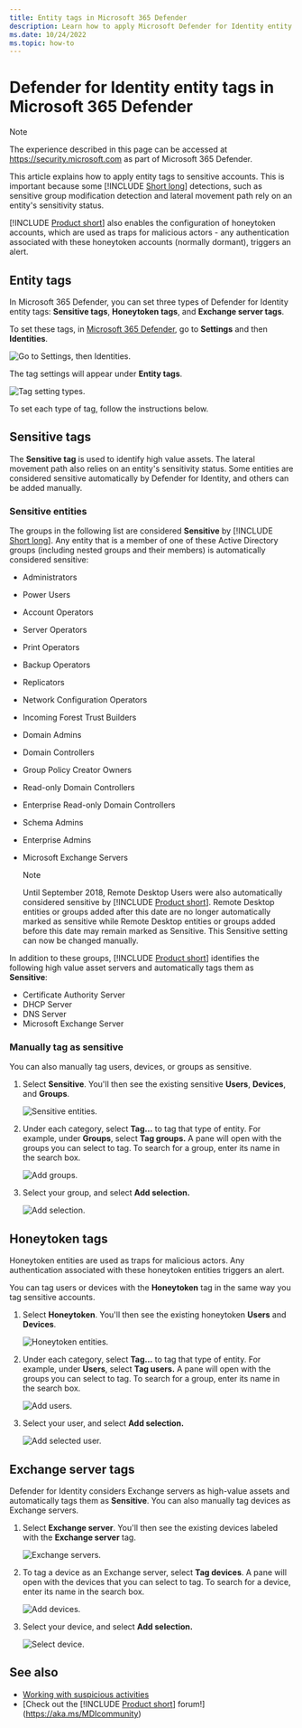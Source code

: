 ```yaml
---
title: Entity tags in Microsoft 365 Defender 
description: Learn how to apply Microsoft Defender for Identity entity tags in Microsoft 365 Defender 
ms.date: 10/24/2022
ms.topic: how-to
---
```


# Defender for Identity entity tags in Microsoft 365 Defender

> [!NOTE]
> The experience described in this page can be accessed at <https://security.microsoft.com> as part of Microsoft 365 Defender.

This article explains how to apply entity tags to sensitive accounts. This is important because some [!INCLUDE [Short long](includes/product-short.md)] detections, such as sensitive group modification detection and lateral movement path rely on an entity's sensitivity status.

[!INCLUDE [Product short](includes/product-short.md)] also enables the configuration of honeytoken accounts, which are used as traps for malicious actors - any authentication associated with these honeytoken accounts (normally dormant), triggers an alert.

## Entity tags

In Microsoft 365 Defender, you can set three types of Defender for Identity entity tags: **Sensitive tags**, **Honeytoken tags**, and **Exchange server tags**.

To set these tags, in [Microsoft 365 Defender](https://security.microsoft.com), go to **Settings** and then **Identities**.

![Go to Settings, then Identities.](media/settings-identities.png)

The tag settings will appear under **Entity tags**.

![Tag setting types.](media/tag-settings.png)

To set each type of tag, follow the instructions below.

## Sensitive  tags

The **Sensitive tag** is used to identify high value assets. The lateral movement path also relies on an entity's sensitivity status. Some entities are considered sensitive automatically by Defender for Identity, and others can be added manually.

### Sensitive entities

The groups in the following list are considered **Sensitive** by [!INCLUDE [Short long](includes/product-short.md)]. Any entity that is a member of one of these Active Directory groups (including nested groups and their members) is automatically considered sensitive:

- Administrators
- Power Users
- Account Operators
- Server Operators
- Print Operators
- Backup Operators
- Replicators
- Network Configuration Operators
- Incoming Forest Trust Builders
- Domain Admins
- Domain Controllers
- Group Policy Creator Owners
- Read-only Domain Controllers
- Enterprise Read-only Domain Controllers
- Schema Admins
- Enterprise Admins
- Microsoft Exchange Servers

  > [!NOTE]
  > Until September 2018, Remote Desktop Users were also automatically considered sensitive by [!INCLUDE [Product short](includes/product-short.md)]. Remote Desktop entities or groups added after this date are no longer automatically marked as sensitive while Remote Desktop entities or groups added before this date may remain marked as Sensitive. This Sensitive setting can now be changed manually.

In addition to these groups, [!INCLUDE [Product short](includes/product-short.md)] identifies the following high value asset servers and automatically tags them as **Sensitive**:

- Certificate Authority Server
- DHCP Server
- DNS Server
- Microsoft Exchange Server

### Manually tag as sensitive

You can also manually tag users, devices, or groups as sensitive.

1. Select **Sensitive**. You'll then see the existing sensitive **Users**, **Devices**, and **Groups**.

    ![Sensitive entities.](media/sensitive-entities.png)

1. Under each category, select **Tag...** to tag that type of entity. For example, under **Groups**, select **Tag groups.** A pane will open with the groups you can select to tag. To search for a group, enter its name in the search box.

    ![Add groups.](media/add-groups.png)

1. Select your group, and select **Add selection.**

    ![Add selection.](media/add-selection.png)

## Honeytoken tags

Honeytoken entities are used as traps for malicious actors. Any authentication associated with these honeytoken entities triggers an alert.

You can tag users or devices with the **Honeytoken** tag in the same way you tag sensitive accounts.

1. Select **Honeytoken**. You'll then see the existing honeytoken **Users** and **Devices**.

    ![Honeytoken entities.](media/honeytoken-entities.png)

1. Under each category, select **Tag...** to tag that type of entity. For example, under **Users**, select **Tag users.** A pane will open with the groups you can select to tag. To search for a group, enter its name in the search box.

    ![Add users.](media/add-users.png)

1. Select your user, and select **Add selection.**

    ![Add selected user.](media/add-selected-user.png)

## Exchange server tags

Defender for Identity considers Exchange servers as high-value assets and automatically tags them as **Sensitive**. You can also manually tag devices as Exchange servers.

1. Select **Exchange server**. You'll then see the existing devices labeled with the **Exchange server** tag.

    ![Exchange servers.](media/exchange-servers.png)

1. To tag a device as an Exchange server, select **Tag devices**.  A pane will open with the devices that you can select to tag. To search for a device, enter its name in the search box.

    ![Add devices.](media/add-devices.png)

1. Select your device, and select **Add selection.**

    ![Select device.](media/select-device.png)

## See also

- [Working with suspicious activities](/defender-for-identity/manage-security-alerts)
- [Check out the [!INCLUDE [Product short](includes/product-short.md)] forum!](<https://aka.ms/MDIcommunity>)
